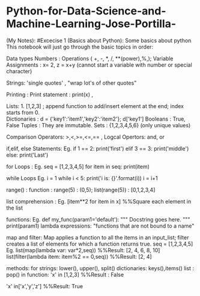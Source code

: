 # Python-for-Data-Science-and-Machine-Learning-Jose-Portilla-
(My Notes):
#Excecise 1 (Basics about Python):
Some basics about python
This notebook will just go through the basic topics in order:

Data types
  Numbers : Operations ( +, -, *, /, **(power),%,); Variable Assignments : x= 2, z = x+y (cannot start a variable with number or special character)
  
  Strings: 'single quotes' , "wrap lot's of other quotes"
  
Printing : Print statement : print(x) , 

  Lists: 1. [1,2,3] ; append function to add/insert element at the end; index starts from 0.  
  Dictionaries : d  = {'key1':'item1','key2':'item2'}; d['key1']
  Booleans : True, False
  Tuples : They are immutable. 
  Sets : {1,2,3,4,5,6} (only unique values)
  
Comparison Operators: >,<,>=,<=,== , Logcal Opertors: and, or

if,elif, else Statements: 
Eg.
if 1 == 2:
    print('first')
elif 3 == 3:
    print('middle')
else:
    print('Last')
    
for Loops : Eg. 
seq = [1,2,3,4,5]
for item in seq:
    print(item)

while Loops
Eg. 
i = 1
while i < 5:
    print('i is: {}'.format(i))
    i = i+1
    
range() : function : range(5) : (0,5); list(range(5)) : [0,1,2,3,4]

list comprehension : Eg. [item**2 for item in x] %%Square each element in the list

functions: 
Eg.
def my_func(param1='default'):
    """
    Docstring goes here.
    """
    print(param1)
lambda expressions: "functions that are not bound to a name"

map and filter: Map applies a function to all the items in an input_list; filter creates a list of elements for which a function returns true.
seq = [1,2,3,4,5]
Eg. list(map(lambda var: var*2,seq)) %%Result: [2, 4, 6, 8, 10]
list(filter(lambda item: item%2 == 0,seq)) %%Result: [2, 4]

methods:
for strings: lower(), upper(), split()
dictionaries: keys(),items()
list : pop()
in function: 'x' in [1,2,3] %%Result : False

'x'  in['x','y','z'] %%Result: True
